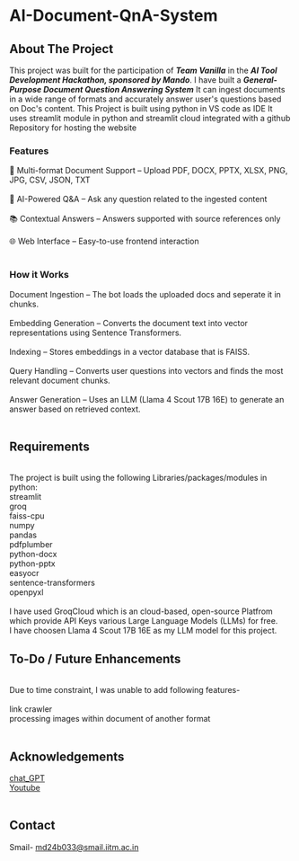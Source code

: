 # AI-Document-QnA-System

## About The Project

This project was built for the participation of ***Team Vanilla*** in the ***AI Tool Development Hackathon, sponsored by Mando***.
I have built a ***General-Purpose Document Question Answering System***
It can ingest documents in a wide range of formats and accurately answer user's questions based on Doc's content.
This Project is built using python in VS code as IDE
It uses streamlit module in python and streamlit cloud integrated with a github Repository for hosting the website

### Features

📄 Multi-format Document Support – Upload PDF, DOCX, PPTX, XLSX, PNG, JPG, CSV, JSON, TXT <br>
<br>
🤖 AI-Powered Q&A – Ask any question related to the ingested content <br>
<br>
📚 Contextual Answers – Answers supported with source references only <br>
<br>
🌐 Web Interface – Easy-to-use frontend interaction <br>
<br>

### How it Works

Document Ingestion – The bot loads the uploaded docs and seperate it in chunks.<br>
<br>
Embedding Generation – Converts the document text into vector representations using Sentence Transformers.<br>
<br>
Indexing – Stores embeddings in a vector database that is FAISS.<br>
<br>
Query Handling – Converts user questions into vectors and finds the most relevant document chunks.<br>
<br>
Answer Generation – Uses an LLM (Llama 4 Scout 17B 16E) to generate an answer based on retrieved context.<br>
<br>

## Requirements
<br>
The project is built using the following Libraries/packages/modules in python:
<br>
streamlit<br>
groq<br>
faiss-cpu<br>
numpy<br>
pandas<br>
pdfplumber<br>
python-docx<br>
python-pptx<br>
easyocr<br>
sentence-transformers<br>
openpyxl<br>
<br>
I have used GroqCloud which is an cloud-based, open-source Platfrom which provide API Keys various Large Language Models (LLMs) for free.<br>
I have choosen Llama 4 Scout 17B 16E as my LLM model for this project.<br>

## To-Do / Future Enhancements
<br>
Due to time constraint, I was unable to add following features-<br>
<br>
link crawler<br>
processing images within document of another format<br>
<br>

## Acknowledgements 
[chat_GPT](https://chatgpt.com/)<br>
[Youtube](https://www.youtube.com/)<br>
<br>
## Contact
Smail- md24b033@smail.iitm.ac.in

